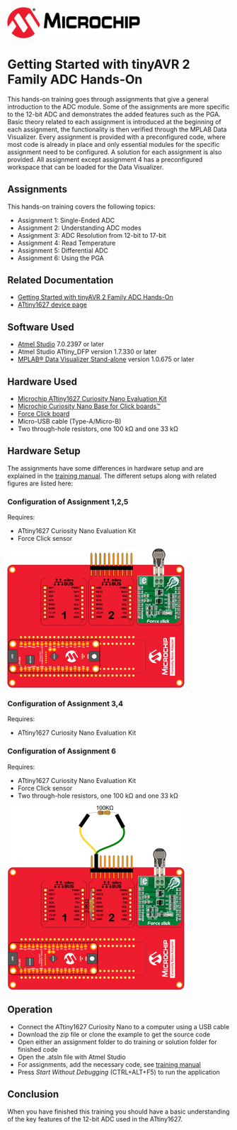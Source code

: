 <a href="https://www.microchip.com" rel="nofollow"><img src="images/microchip.png" alt="MCHP" width="300"/></a>

# Getting Started with tinyAVR 2 Family ADC Hands-On
This hands-on training goes through assignments that give a general introduction to the ADC module. Some of the
assignments are more specific to the 12-bit ADC and demonstrates the added features such as the PGA. Basic
theory related to each assignment is introduced at the beginning of each assignment, the functionality is then verified
through the MPLAB Data Visualizer. Every assignment is provided with a preconfigured code, where most code is
already in place and only essential modules for the specific assignment need to be configured. A solution for each assignment is also provided. All assignment except assignment 4 has a preconfigured workspace that can be loaded for the Data Visualizer. 

## Assignments
This hands-on training covers the following topics:
* Assignment 1: Single-Ended ADC
* Assignment 2: Understanding ADC modes
* Assignment 3: ADC Resolution from 12-bit to 17-bit
* Assignment 4: Read Temperature
* Assignment 5: Differential ADC
* Assignment 6: Using the PGA

## Related Documentation
* [Getting Started with tinyAVR 2 Family ADC Hands-On](https://microchip.com/DS40002200)
* [ATtiny1627 device page](https://www.microchip.com/wwwproducts/en/ATTINY1627)

## Software Used
* [Atmel Studio](https://www.microchip.com/mplab/avr-support/atmel-studio-7) 7.0.2397 or later
* Atmel Studio ATtiny_DFP version 1.7.330 or later
* [MPLAB® Data Visualizer Stand-alone](https://gallery.microchip.com/packages/MPLAB-Data-Visualizer-Standalone(Windows)/) version 1.0.675 or later

## Hardware Used
* [Microchip ATtiny1627 Curiosity Nano Evaluation Kit](https://www.microchip.com/developmenttools/ProductDetails/DM080104)
* [Microchip Curiosity Nano Base for Click boards™](https://www.microchip.com/DevelopmentTools/ProductDetails/AC164162)
* [Force Click board](https://www.mikroe.com/force-click)
* Micro-USB cable (Type-A/Micro-B)
* Two through-hole resistors, one 100 kΩ and one 33 kΩ

## Hardware Setup
The assignments have some differences in hardware setup and are explained in the [training manual](https://microchip.com/DS40002200). The different setups along with related figures are listed here:

### Configuration of Assignment 1,2,5
Requires: 
* ATtiny1627 Curiosity Nano Evaluation Kit 
* Force Click sensor
<p align="left">
  <img width=400px height=auto src="images/HW_Setup1.png">
</p>

### Configuration of Assignment 3,4
Requires: 
* ATtiny1627 Curiosity Nano Evaluation Kit

### Configuration of Assignment 6 
Requires: 
* ATtiny1627 Curiosity Nano Evaluation Kit 
* Force Click sensor 
* Two through-hole resistors, one 100 kΩ and one 33 kΩ
<p align="left">
  <img width=400px height=auto src="images/HW_Setup2.png">
</p>

## Operation
* Connect the ATtiny1627 Curiosity Nano to a computer using a USB cable
* Download the zip file or clone the example to get the source code
* Open either an assignment folder to do training or solution folder for finished code
* Open the .atsln file with Atmel Studio
* For assignments, add the necessary code, see [training manual](https://microchip.com/DS40002200)
* Press *Start Without Debugging* (CTRL+ALT+F5) to run the application

## Conclusion
When you have finished this training you should have a basic understanding of the key features of the 12-bit ADC used in the ATtiny1627.

